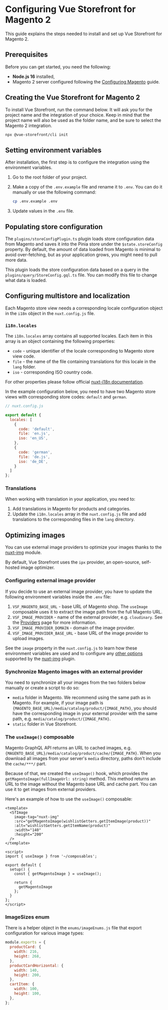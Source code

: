 # Configuring Vue Storefront for Magento 2

This guide explains the steps needed to install and set up Vue Storefront for Magento 2.

## Prerequisites

Before you can get started, you need the following:

- **Node.js 16** installed,
- Magento 2 server configured following the [Configuring Magento](/getting-started/configure-magento.html) guide.

## Creating the Vue Storefront for Magento 2

To install Vue Storefront, run the command below. It will ask you for the project name and the integration of your choice. Keep in mind that the project name will also be used as the folder name, and be sure to select the Magento 2 integration.

```sh
npx @vue-storefront/cli init
```

## Setting environment variables

After installation, the first step is to configure the integration using the environment variables.

1. Go to the root folder of your project.
2. Make a copy of the `.env.example` file and rename it to `.env`. You can do it manually or use the following command:

    ```sh
    cp .env.example .env
    ```

3. Update values in the `.env` file.

## Populating store configuration

The `plugins/storeConfigPlugin.ts` plugin loads store configuration data from Magento and saves it into the Pinia store under the `$state.storeConfig` property. By default, the amount of data loaded from Magento is minimal to avoid over-fetching, but as your application grows, you might need to pull more data.

This plugin loads the store configuration data based on a query in the `plugins/query/StoreConfig.gql.ts` file. You can modify this file to change what data is loaded.

## Configuring multistore and localization

Each Magento store view needs a corresponding locale configuration object in the `i18n` object in the `nuxt.config.js` file.

### `i18n.locales`

The `i18n.locales` array contains all supported locales. Each item in this array is an object containing the following properties:

- `code` - unique identifier of the locale corresponding to Magento store view code.
- `file` - the name of the file containing translations for this locale in the `lang` folder.
- `iso` - corresponding ISO country code.

For other properties please follow official [nuxt-i18n documentation](https://i18n.nuxtjs.org/options-reference#locales).

In the example configuration below, you need to have two Magento store views with corresponding store codes: `default` and `german`.

```javascript
// nuxt.config.js

export default {
  locales: [
    {
      code: 'default',
      file: 'en.js',
      iso: 'en_US',
    },
    {
      code: 'german',
      file: 'de.js',
      iso: 'de_DE',
    }
  ]
};
```

### Translations

When working with translation in your application, you need to:

1. Add translations in Magento for products and categories.
2. Update the `i18n.locales` array in the `nuxt.config.js` file and add translations to the corresponding files in the `lang` directory.

## Optimizing images

You can use external image providers to optimize your images thanks to the [nuxt-img](https://image.nuxtjs.org/) module.

By default, Vue Storefront uses the `ipx` provider, an open-source, self-hosted image optimizer.

### Configuring external image provider

If you decide to use an external image provider, you have to update the following environment variables inside the `.env` file:

1. `VSF_MAGENTO_BASE_URL` - base URL of Magento shop. The `useImage` composable uses it to extract the image path from the full Magento URL.
2. `VSF_IMAGE_PROVIDER` - name of the external provider, e.g. `cloudinary`. See the [Providers](https://image.nuxtjs.org/getting-started/providers) page for more information.
3. `VSF_IMAGE_PROVIDER_DOMAIN` - domain of the image provider.
4. `VSF_IMAGE_PROVIDER_BASE_URL` - base URL of the image provider to upload images.

See the `image` property in the `nuxt.config.js` to learn how these environment variables are used and to configure any [other options](https://image.nuxtjs.org/api/options) supported by the [nuxt-img](https://image.nuxtjs.org/) plugin.

### Synchronize Magento images with an external provider

You need to synchronize all your images from the two folders below manually or create a script to do so:

- `media` folder in Magento. We recommend using the same path as in Magento. For example, if your image path is `{MAGENTO_BASE_URL}/media/catalog/product/{IMAGE_PATH}`, you should have the corresponding image in your external provider with the same path, e.g. `media/catalog/product/{IMAGE_PATH}`.
- `static` folder in Vue Storefront.

### The `useImage()` composable

Magento GraphQL API returns an URL to cached images, e.g. `{MAGENTO_BASE_URL}/media/catalog/product/cache/{IMAGE_PATH}`. When you download all images from your server's `media` directory, paths don't include the `cache/***/` part.

Because of that, we created the `useImage()` hook, which provides the `getMagentoImage(fullImageUrl: string)` method. This method returns an URL to the image without the Magento base URL and cache part. You can use it to get images from external providers.

Here's an example of how to use the `useImage()` composable:

```vue
<template>
  <SfImage
    image-tag="nuxt-img"
    :src="getMagentoImage(wishlistGetters.getItemImage(product))"
    :alt="wishlistGetters.getItemName(product)"
    :width="140"
    :height="200"
  />
</template>

<script>
import { useImage } from '~/composables';

export default {
  setup() {
    const { getMagentoImage } = useImage();

    return {
      getMagentoImage
    };
  }
};
</script>
```

### ImageSizes enum

There is a helper object in the `enums/imageEnums.js` file that export configuration for various image types:

```javascript
module.exports = {
  productCard: {
    width: 216,
    height: 268,
  },
  productCardHorizontal: {
    width: 140,
    height: 200,
  },
  cartItem: {
    width: 100,
    height: 100,
  },
};
```
